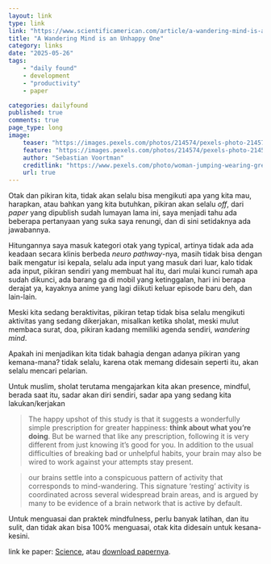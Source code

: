 ```yaml
---
layout: link
type: link
link: "https://www.scientificamerican.com/article/a-wandering-mind-is-an-un/"
title: "A Wandering Mind is an Unhappy One"
category: links
date: "2025-05-26"
tags: 
    - "daily found"
    - development
    - "productivity"
    - paper

categories: dailyfound
published: true
comments: true
page_type: long
image:
    teaser: "https://images.pexels.com/photos/214574/pexels-photo-214574.jpeg"
    feature: "https://images.pexels.com/photos/214574/pexels-photo-214574.jpeg"
    author: "Sebastian Voortman"
    creditlink: "https://www.pexels.com/photo/woman-jumping-wearing-green-backpack-214574/"
    url: true
---
```


Otak dan pikiran kita, tidak akan selalu bisa mengikuti apa yang kita mau, harapkan, atau bahkan yang kita butuhkan, pikiran akan selalu *off*, dari *paper* yang dipublish sudah lumayan lama ini, saya menjadi tahu ada beberapa pertanyaan yang suka saya renungi, dan di sini setidaknya ada jawabannya.

Hitungannya saya masuk kategori otak yang typical, artinya tidak ada ada keadaan secara klinis berbeda *neuro pathway*-nya, masih tidak bisa dengan baik mengatur isi kepala, selalu ada input yang masuk dari luar, kalo tidak ada input, pikiran sendiri yang membuat hal itu, dari mulai kunci rumah apa sudah dikunci, ada barang ga di mobil yang ketinggalan, hari ini berapa derajat ya, kayaknya anime yang lagi diikuti keluar episode baru deh, dan lain-lain.

Meski kita sedang beraktivitas, pikiran tetap tidak bisa selalu mengikuti aktivitas yang sedang dikerjakan, misalkan ketika sholat, meski mulut membaca surat, doa, pikiran kadang memiliki agenda sendiri, *wandering mind*.

Apakah ini menjadikan kita tidak bahagia dengan adanya pikiran yang kemana-mana? tidak selalu, karena otak memang didesain seperti itu, akan selalu mencari pelarian.

Untuk muslim, sholat terutama mengajarkan kita akan presence, mindful, berada saat itu, sadar akan diri sendiri, sadar apa yang sedang kita lakukan/kerjakan

> The happy upshot of this study is that it suggests a wonderfully simple prescription for greater happiness: **think about what you’re doing**. But be warned that like any prescription, following it is very different from just knowing it’s good for you. In addition to the usual difficulties of breaking bad or unhelpful habits, your brain may also be wired to work against your attempts stay present.

> our brains settle into a conspicuous pattern of activity that corresponds to mind-wandering. This signature ‘resting’ activity is coordinated across several widespread brain areas, and is argued by many to be evidence of a brain network that is active by default.

Untuk menguasai dan praktek mindfulness, perlu banyak latihan, dan itu sulit, dan tidak akan bisa 100% menguasai, otak kita didesain untuk kesana-kesini.

link ke paper: [Science](https://www.science.org/doi/10.1126/science.1131295), atau [download papernya](https://pmc.ncbi.nlm.nih.gov/articles/PMC1821121/pdf/nihms18906.xml.fixed.pdf).
